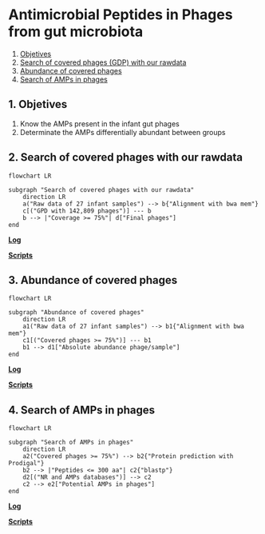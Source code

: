 # Antimicrobial Peptides in Phages from gut microbiota
1. [Objetives](#1)
2. [Search of covered phages (GDP) with our rawdata](#2)
3. [Abundance of covered phages](#3)
3. [Search of AMPs in phages](#4)

## 1. Objetives<a name="1"></a>
1. Know the AMPs present in the infant gut phages
2. Determinate the AMPs differentially abundant between groups

## 2. Search of covered phages with our rawdata<a name="2"></a>

```mermaid
flowchart LR

subgraph "Search of covered phages with our rawdata"
    direction LR
    a("Raw data of 27 infant samples") --> b{"Alignment with bwa mem"}
    c[("GPD with 142,809 phages")] --- b
    b --> |"Coverage >= 75%"| d["Final phages"]
end
```

**[Log](./03_logs/phages_log_13062022.ipynb)**

**[Scripts]()**

## 3. Abundance of covered phages<a name="3"></a>

```mermaid
flowchart LR

subgraph "Abundance of covered phages"
    direction LR
    a1("Raw data of 27 infant samples") --> b1{"Alignment with bwa mem"}
    c1[("Covered phages >= 75%")] --- b1
    b1 --> d1["Absolute abundance phage/sample"]
end
```
 
**[Log](./03_logs/phages_log_13062022.ipynb)**

**[Scripts]()**

## 4. Search of AMPs in phages<a name=4></a>

```mermaid
flowchart LR

subgraph "Search of AMPs in phages"
    direction LR
    a2("Covered phages >= 75%") --> b2{"Protein prediction with Prodigal"}
    b2 --> |"Peptides <= 300 aa"| c2{"blastp"}
    d2[("NR and AMPs databases")] --> c2
    c2 --> e2["Potential AMPs in phages"]
end
```

**[Log](./03_logs/phages_log_13062022.ipynb)**

**[Scripts]()**
